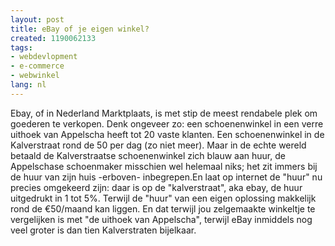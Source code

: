 ```yaml
---
layout: post
title: eBay of je eigen winkel?
created: 1190062133
tags:
- webdevlopment
- e-commerce
- webwinkel
lang: nl
---
```

Ebay, of in Nederland Marktplaats, is met stip de meest rendabele plek om goederen te verkopen. Denk ongeveer zo: een schoenenwinkel in een verre uithoek van Appelscha heeft tot 20 vaste klanten. Een schoenenwinkel in de Kalverstraat rond de 50 per dag (zo niet meer). Maar in de echte wereld betaald de Kalverstraatse schoenenwinkel zich blauw aan huur, de Appelschase schoenmaker misschien wel helemaal niks; het zit immers bij de huur van zijn huis -erboven- inbegrepen.En laat op internet de "huur" nu precies omgekeerd zijn: daar is op de "kalverstraat", aka ebay, de huur uitgedrukt in 1 tot 5%. Terwijl de "huur" van een eigen oplossing makkelijk rond de €50/maand kan liggen. En dat terwijl jou zelgemaakte winkeltje te vergelijken is met "de uithoek van Appelscha", terwijl eBay inmiddels nog veel groter is dan tien Kalverstraten bijelkaar.
